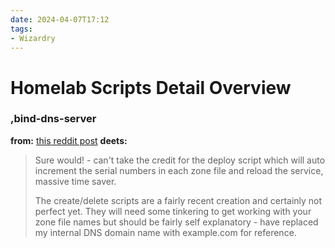 ```yaml
---
date: 2024-04-07T17:12
tags: 
- Wizardry
---
```

<!-- 2024-04-07-1712 (April 07, 2024 05:12:11 PM) -->

# Homelab Scripts Detail Overview

### ,bind-dns-server
**from:** [this reddit post](https://www.reddit.com/r/homelab/comments/1bxlzp8/comment/kyg19qf/?utm_source=share&utm_medium=web3x&utm_name=web3xcss&utm_term=1&utm_content=share_button)
**deets:**
> Sure would! - can't take the credit for the deploy script which will auto increment the serial numbers in each zone file and reload the service, massive time saver.
> 
> The create/delete scripts are a fairly recent creation and certainly not perfect yet. They will need some tinkering to get working with your zone file names but should be fairly self explanatory - have replaced my internal DNS domain name with example.com for reference. 

